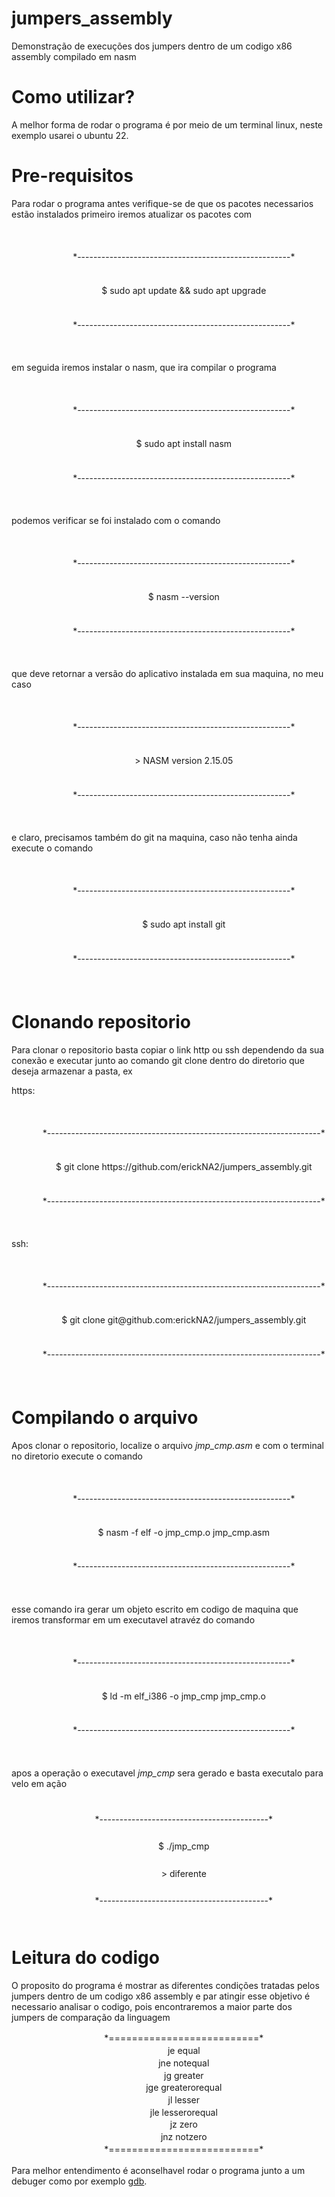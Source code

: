 <head>
         <style>
         ul {
                  list-style: none;
                  width: 100%;
                  height: 200px;
                  display: flex;
                  flex-direction: column;
                  align-items: center;
                  justify-content: space-evenly;
         }

         ul li {
                  width: 100%;
                  display: flex;
                  align-items: center;
                  justify-content: center;
         }
</style>

</head>

# jumpers_assembly
Demonstração de execuções dos jumpers dentro de um codigo x86 assembly compilado em nasm

# Como utilizar?
A melhor forma de rodar o programa é por meio de um terminal linux, neste exemplo usarei o ubuntu 22.

# Pre-requisitos
Para rodar o programa antes verifique-se de que os pacotes necessarios estão instalados
primeiro iremos atualizar os pacotes com

<ul>
         <li>*-----------------------------------------------------*</li>
         <li>         $ sudo apt update && sudo apt upgrade         </li>
         <li>*-----------------------------------------------------*</li>
</ul>

em seguida iremos instalar o nasm, que ira compilar o programa

<ul>
         <li>*-----------------------------------------------------*</li>
         <li>               $ sudo apt install nasm                 </li>
         <li>*-----------------------------------------------------*</li>
</ul>

podemos verificar se foi instalado com o comando

<ul>
         <li>*-----------------------------------------------------*</li>
         <li>                  $ nasm --version                     </li>
         <li>*-----------------------------------------------------*</li>
</ul>

que deve retornar a versão do aplicativo instalada em sua maquina, no meu caso

<ul>
         <li>*-----------------------------------------------------*</li>
         <li>                 > NASM version 2.15.05                </li>
         <li>*-----------------------------------------------------*</li>
</ul>

e claro, precisamos também do git na maquina, caso não tenha ainda execute o comando

<ul>
         <li>*-----------------------------------------------------*</li>
         <li>              $ sudo apt install git                   </li>
         <li>*-----------------------------------------------------*</li>
</ul>

# Clonando repositorio
Para clonar o repositorio basta copiar o link http ou ssh dependendo da sua conexão e executar junto ao comando git clone dentro do diretorio que deseja armazenar a pasta, ex

https:
<ul>
         <li>*--------------------------------------------------------------------*</li>
         <li>    $ git clone https://github.com/erickNA2/jumpers_assembly.git      </li>
         <li>*--------------------------------------------------------------------*</li>
</ul>

ssh:
<ul>
         <li>*--------------------------------------------------------------------*</li>
         <li>      $ git clone git@github.com:erickNA2/jumpers_assembly.git        </li>
         <li>*--------------------------------------------------------------------*</li>
</ul>

# Compilando o arquivo
Apos clonar o repositorio, localize o arquivo *jmp_cmp.asm* e com o terminal no diretorio execute o comando

<ul>
         <li>*-----------------------------------------------------*</li>
         <li>       $ nasm -f elf -o jmp_cmp.o jmp_cmp.asm          </li>
         <li>*-----------------------------------------------------*</li>
</ul>

esse comando ira gerar um objeto escrito em codigo de maquina que iremos transformar em um executavel atravéz do comando

<ul>
         <li>*-----------------------------------------------------*</li>
         <li>          $ ld -m elf_i386 -o jmp_cmp jmp_cmp.o        </li>
         <li>*-----------------------------------------------------*</li>
</ul>

apos a operação o executavel *jmp_cmp* sera gerado e basta executalo para velo em ação

<ul>
         <li>*------------------------------------------*</li>
         <li>              $ ./jmp_cmp                   </li>
         <li>              > diferente                   </li>
         <li>*------------------------------------------*</li>
</ul>

# Leitura do codigo
O proposito do programa é mostrar as diferentes condições tratadas pelos jumpers dentro de um codigo x86 assembly e par atingir esse objetivo é necessario analisar o codigo, pois encontraremos a maior parte dos jumpers de comparação da linguagem

<ul>
         <li>*==========================*</li>
         <li>        je equal            </li>
         <li>        jne notequal        </li>
         <li>        jg greater          </li>
         <li>        jge greaterorequal  </li>
         <li>        jl lesser           </li>
         <li>        jle lesserorequal   </li>
         <li>        jz zero             </li>
         <li>        jnz notzero         </li>
         <li>*==========================*</li>
</ul>

Para melhor entendimento é aconselhavel rodar o programa junto a um debuger como por exemplo <a href="https://www.onlinegdb.com/">gdb</a>.
